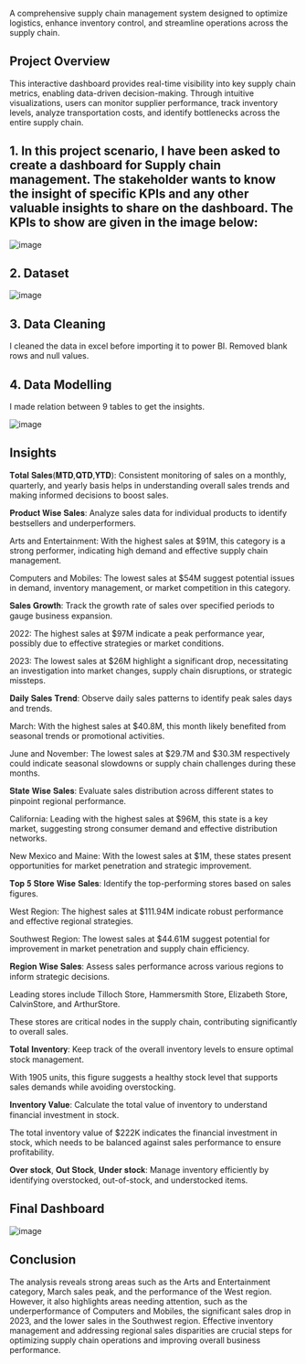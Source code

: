 A comprehensive supply chain management system designed to optimize logistics, enhance inventory control, and streamline operations across the supply chain.

## Project Overview
This interactive dashboard provides real-time visibility into key supply chain metrics, enabling data-driven decision-making. Through intuitive visualizations, users can monitor supplier performance, track inventory levels, analyze transportation costs, and identify bottlenecks across the entire supply chain.

## 1. In this project scenario, I have been asked to create a dashboard for Supply chain management. The stakeholder wants to know the insight of specific KPIs and any other valuable insights to share on the dashboard. The KPIs to show are given in the image below:

![image](https://github.com/Paila-Lalit/supply-chain-management/assets/160754393/292da6a3-bba7-418f-88a9-22bf05fcdedd)

## 2. Dataset

![image](https://github.com/Paila-Lalit/supply-chain-management/assets/160754393/b444dfc8-15d9-46ab-92c7-8da69fef4af4)

## 3. Data Cleaning
I cleaned the data in excel before importing it to power BI. Removed blank rows and null values.
## 4. Data Modelling
I made relation between 9 tables to get the insights. 

![image](https://github.com/Paila-Lalit/supply-chain-management/assets/160754393/2e03b97e-c5a8-4876-be54-7734d398720b)

## Insights

𝐓𝐨𝐭𝐚𝐥 𝐒𝐚𝐥𝐞𝐬(𝐌𝐓𝐃,𝐐𝐓𝐃,𝐘𝐓𝐃): Consistent monitoring of sales on a monthly, quarterly, and yearly basis helps in understanding overall sales trends and making informed decisions to boost sales.

𝐏𝐫𝐨𝐝𝐮𝐜𝐭 𝐖𝐢𝐬𝐞 𝐒𝐚𝐥𝐞𝐬: Analyze sales data for individual products to identify bestsellers and underperformers.

Arts and Entertainment: With the highest sales at $91M, this category is a strong performer, indicating high demand and effective supply chain management.

Computers and Mobiles: The lowest sales at $54M suggest potential issues in demand, inventory management, or market competition in this category.

𝐒𝐚𝐥𝐞𝐬 𝐆𝐫𝐨𝐰𝐭𝐡: Track the growth rate of sales over specified periods to gauge business expansion.

2022: The highest sales at $97M indicate a peak performance year, possibly due to effective strategies or market conditions.

2023: The lowest sales at $26M highlight a significant drop, necessitating an investigation into market changes, supply chain disruptions, or strategic missteps.

𝐃𝐚𝐢𝐥𝐲 𝐒𝐚𝐥𝐞𝐬 𝐓𝐫𝐞𝐧𝐝: Observe daily sales patterns to identify peak sales days and trends.

March: With the highest sales at $40.8M, this month likely benefited from seasonal trends or promotional activities.

June and November: The lowest sales at $29.7M and $30.3M respectively could indicate seasonal slowdowns or supply chain challenges during these months.

𝐒𝐭𝐚𝐭𝐞 𝐖𝐢𝐬𝐞 𝐒𝐚𝐥𝐞𝐬: Evaluate sales distribution across different states to pinpoint regional performance.

California: Leading with the highest sales at $96M, this state is a key market, suggesting strong consumer demand and effective distribution networks.

New Mexico and Maine: With the lowest sales at $1M, these states present opportunities for market penetration and strategic improvement.

𝐓𝐨𝐩 𝟓 𝐒𝐭𝐨𝐫𝐞 𝐖𝐢𝐬𝐞 𝐒𝐚𝐥𝐞𝐬: Identify the top-performing stores based on sales figures.

West Region: The highest sales at $111.94M indicate robust performance and effective regional strategies.

Southwest Region: The lowest sales at $44.61M suggest potential for improvement in market penetration and supply chain efficiency.

𝐑𝐞𝐠𝐢𝐨𝐧 𝐖𝐢𝐬𝐞 𝐒𝐚𝐥𝐞𝐬: Assess sales performance across various regions to inform strategic decisions.

Leading stores include Tilloch Store, Hammersmith Store, Elizabeth Store, CalvinStore, and ArthurStore.

These stores are critical nodes in the supply chain, contributing significantly to overall sales.

𝐓𝐨𝐭𝐚𝐥 𝐈𝐧𝐯𝐞𝐧𝐭𝐨𝐫𝐲: Keep track of the overall inventory levels to ensure optimal stock management.

With 1905 units, this figure suggests a healthy stock level that supports sales demands while avoiding overstocking.

𝐈𝐧𝐯𝐞𝐧𝐭𝐨𝐫𝐲 𝐕𝐚𝐥𝐮𝐞: Calculate the total value of inventory to understand financial investment in stock.

The total inventory value of $222K indicates the financial investment in stock, which needs to be balanced against sales performance to ensure profitability.

𝐎𝐯𝐞𝐫 𝐬𝐭𝐨𝐜𝐤, 𝐎𝐮𝐭 𝐒𝐭𝐨𝐜𝐤, 𝐔𝐧𝐝𝐞𝐫 𝐬𝐭𝐨𝐜𝐤: Manage inventory efficiently by identifying overstocked, out-of-stock, and understocked items.

## Final Dashboard

![image](https://github.com/Paila-Lalit/supply-chain-management/assets/160754393/7d649029-7640-4c50-9c15-aba1b0da45a0)

## Conclusion

The analysis reveals strong areas such as the Arts and Entertainment category, March sales peak, and the performance of the West region. However, it also highlights areas needing attention, such as the underperformance of Computers and Mobiles, the significant sales drop in 2023, and the lower sales in the Southwest region. Effective inventory management and addressing regional sales disparities are crucial steps for optimizing supply chain operations and improving overall business performance.

